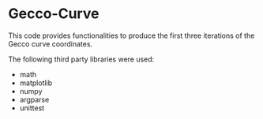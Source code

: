 # Gecco-Curve

This code provides functionalities to produce the first three iterations of the Gecco curve coordinates. 

The following third party libraries were used:
- math
- matplotlib
- numpy
- argparse
- unittest